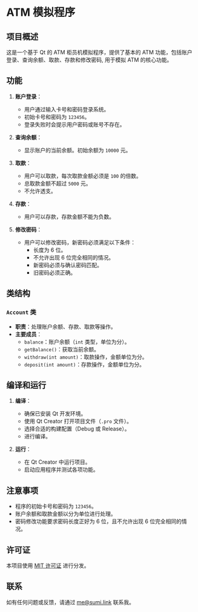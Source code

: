 # ATM 模拟程序

## 项目概述

这是一个基于 Qt 的 ATM 柜员机模拟程序，提供了基本的 ATM 功能，包括账户登录、查询余额、取款、存款和修改密码, 用于模拟 ATM 的核心功能。

## 功能

1. **账户登录**：
   - 用户通过输入卡号和密码登录系统。
   - 初始卡号和密码为 `123456`。
   - 登录失败时会提示用户密码或账号不存在。

2. **查询余额**：
   - 显示账户的当前余额。初始余额为 `10000` 元。

3. **取款**：
   - 用户可以取款，每次取款金额必须是 `100` 的倍数。
   - 总取款金额不超过 `5000` 元。
   - 不允许透支。

4. **存款**：
   - 用户可以存款，存款金额不能为负数。

5. **修改密码**：
   - 用户可以修改密码，新密码必须满足以下条件：
     - 长度为 6 位。
     - 不允许出现 6 位完全相同的情况。
     - 新密码必须与确认密码匹配。
     - 旧密码必须正确。

## 类结构

### `Account` 类

- **职责**：处理账户余额、存款、取款等操作。
- **主要成员**：
  - `balance`：账户余额（`int` 类型，单位为分）。
  - `getBalance()`：获取当前余额。
  - `withdraw(int amount)`：取款操作，金额单位为分。
  - `deposit(int amount)`：存款操作，金额单位为分。


## 编译和运行

1. **编译**：
   - 确保已安装 Qt 开发环境。
   - 使用 Qt Creator 打开项目文件（`.pro` 文件）。
   - 选择合适的构建配置（Debug 或 Release）。
   - 进行编译。

2. **运行**：
   - 在 Qt Creator 中运行项目。
   - 启动应用程序并测试各项功能。

## 注意事项

- 程序的初始卡号和密码为 `123456`。
- 账户余额和取款金额以分为单位进行处理。
- 密码修改功能要求密码长度正好为 6 位，且不允许出现 6 位完全相同的情况。

## 许可证

本项目使用 [MIT 许可证](LICENSE) 进行分发。

## 联系

如有任何问题或反馈，请通过 [me@sumi.link](mailto:me@sumi.link) 联系我。